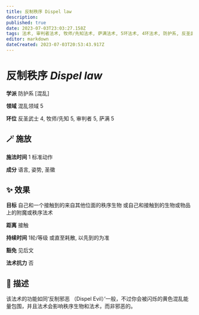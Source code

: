 ```yaml
---
title: 反制秩序 Dispel law
description: 
published: true
date: 2023-07-03T23:03:27.158Z
tags: 法术, 审判者法术, 牧师/先知法术, 萨满法术, 5环法术, 4环法术, 防护系, 反圣武士法术, 混乱, 混乱领域
editor: markdown
dateCreated: 2023-07-03T20:53:43.917Z
---
```


# **反制秩序** *Dispel law*

**学派** 防护系 \[混乱\] 

**领域** 混乱领域 5

**环位** 反圣武士 4, 牧师/先知 5, 审判者 5, 萨满 5

## 🪄 施放

**施法时间** 1 标准动作

**成分** 语言, 姿势, 圣徽

## ✨ 效果 

**目标** 自己和一个接触到的来自其他位面的秩序生物 或自己和接触到的生物或物品上的附魔或秩序法术 

**距离** 接触  

**持续时间** 1轮/等级 或直至耗散, 以先到的为准 

**豁免** 见后文

**法术抗力** 否

## 📖 描述

该法术的功能如同‘反制邪恶 （Dispel Evil）’一般，不过你会被闪烁的黄色混乱能量包围，并且法术会影响秩序生物和法术，而非邪恶的。
    